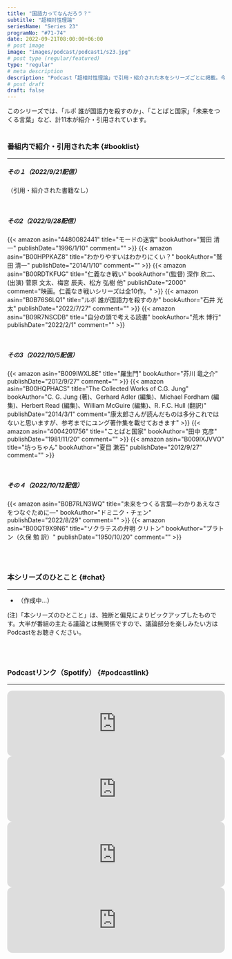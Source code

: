 ```yaml
---
title: "国語力ってなんだろう？"
subtitle: "超相対性理論"
seriesName: "Series 23"
programNo: "#71-74"
date: 2022-09-21T08:00:00+06:00
# post image
image: "images/podcast/podcast1/s23.jpg"
# post type (regular/featured)
type: "regular"
# meta description
description: "Podcast「超相対性理論」で引用・紹介された本をシリーズごとに掲載。今回のテーマは「国語力ってなんだろう？」です。"
# post draft
draft: false
---
```


このシリーズでは、「ルポ 誰が国語力を殺すのか」、「ことばと国家」「未来をつくる言葉」など、計11本が紹介・引用されています。<br>
<br>

### 番組内で紹介・引用された本 {#booklist}
<hr>

##### その１（2022/9/21配信）
（引用・紹介された書籍なし）

<br>

##### その2（2022/9/28配信）
{{< amazon asin="4480082441" title="モードの迷宮" bookAuthor="鷲田 清一" publishDate="1996/1/10" comment="" >}}
{{< amazon asin="B00HPPKAZ8" title="わかりやすいはわかりにくい？" bookAuthor="鷲田 清一" publishDate="2014/1/10" comment="" >}}
{{< amazon asin="B00RDTKFUG" title="仁義なき戦い" bookAuthor="(監督) 深作 欣二、(出演) 菅原 文太、梅宮 辰夫、松方 弘樹 他" publishDate="2000" comment="映画。仁義なき戦いシリーズは全10作。" >}}
{{< amazon asin="B0B76S6LQ1" title="ルポ 誰が国語力を殺すのか" bookAuthor="石井 光太" publishDate="2022/7/27" comment="" >}}
{{< amazon asin="B09R7NSCDB" title="自分の頭で考える読書" bookAuthor="荒木 博行" publishDate="2022/2/1" comment="" >}}

<br>

##### その3（2022/10/5配信）
{{< amazon asin="B009IWXL8E" title="羅生門" bookAuthor="芥川 竜之介" publishDate="2012/9/27" comment="" >}}
{{< amazon asin="B00HQPHACS" title="The Collected Works of C.G. Jung" bookAuthor="C. G. Jung (著)、Gerhard Adler (編集)、Michael Fordham (編集)、Herbert Read (編集)、William McGuire (編集)、R. F.C. Hull (翻訳)" publishDate="2014/3/1" comment="康太郎さんが読んだものは多分これではないと思いますが、参考までにユング著作集を載せておきます" >}}
{{< amazon asin="4004201756" title="ことばと国家" bookAuthor="田中 克彦" publishDate="1981/11/20" comment="" >}}
{{< amazon asin="B009IXJVVO" title="坊っちゃん" bookAuthor="夏目 漱石" publishDate="2012/9/27" comment="" >}}

<br>

##### その４（2022/10/12配信）
{{< amazon asin="B0B7RLN3WQ" title="未来をつくる言葉―わかりあえなさをつなぐために―" bookAuthor="ドミニク・チェン" publishDate="2022/8/29" comment="" >}}
{{< amazon asin="B00QT9X9N6" title="ソクラテスの弁明 クリトン" bookAuthor="プラトン（久保 勉 訳）" publishDate="1950/10/20" comment="" >}}


<br>
<br>

### 本シリーズのひとこと {#chat}
<hr>

* （作成中…）

(注)「本シリーズのひとこと」は、独断と偏見によりピックアップしたものです。大半が番組の主たる議論とは無関係ですので、議論部分を楽しみたい方はPodcastをお聴きください。

<br>
<br>

### Podcastリンク（Spotify） {#podcastlink}
<hr>

<iframe style="border-radius:12px" src="https://open.spotify.com/embed/episode/57EeEdaXVR3KyZj3t6RQhc?utm_source=generator" width="100%" height="152" frameBorder="0" allowfullscreen="" allow="autoplay; clipboard-write; encrypted-media; fullscreen; picture-in-picture" loading="lazy"></iframe>
<iframe style="border-radius:12px" src="https://open.spotify.com/embed/episode/5Y3d2PStCbE6cXB3U8XdTf?utm_source=generator" width="100%" height="152" frameBorder="0" allowfullscreen="" allow="autoplay; clipboard-write; encrypted-media; fullscreen; picture-in-picture" loading="lazy"></iframe>
<iframe style="border-radius:12px" src="https://open.spotify.com/embed/episode/74oH4nqHO5dXB6gHMVBrSn?utm_source=generator" width="100%" height="152" frameBorder="0" allowfullscreen="" allow="autoplay; clipboard-write; encrypted-media; fullscreen; picture-in-picture" loading="lazy"></iframe>
<iframe style="border-radius:12px" src="https://open.spotify.com/embed/episode/5Ujb9DNCaO36k0I25EPgIl?utm_source=generator" width="100%" height="152" frameBorder="0" allowfullscreen="" allow="autoplay; clipboard-write; encrypted-media; fullscreen; picture-in-picture" loading="lazy"></iframe>
